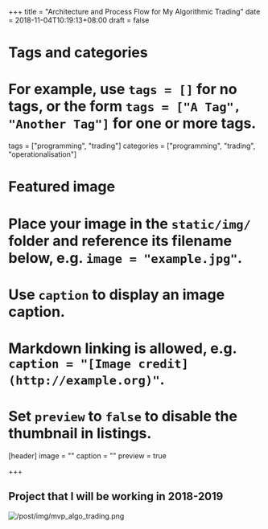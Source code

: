 +++
title = "Architecture and Process Flow for My Algorithmic Trading"
date = 2018-11-04T10:19:13+08:00
draft = false

# Tags and categories
# For example, use `tags = []` for no tags, or the form `tags = ["A Tag", "Another Tag"]` for one or more tags.
tags = ["programming", "trading"]
categories = ["programming", "trading", "operationalisation"]

# Featured image
# Place your image in the `static/img/` folder and reference its filename below, e.g. `image = "example.jpg"`.
# Use `caption` to display an image caption.
#   Markdown linking is allowed, e.g. `caption = "[Image credit](http://example.org)"`.
# Set `preview` to `false` to disable the thumbnail in listings.
[header]
image = ""
caption = ""
preview = true

+++

## Project that I will be working in 2018-2019

<img src="/post/img/mvp_algo_trading.png" alt="/post/img/mvp_algo_trading.png">